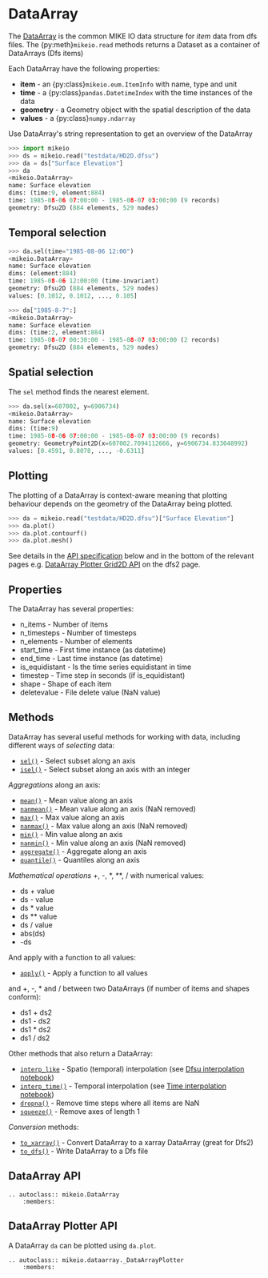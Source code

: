 # DataArray

The [DataArray](DataArray) is the common MIKE IO data structure 
for *item* data from dfs files. 
The {py:meth}`mikeio.read` methods returns a Dataset as a container of DataArrays (Dfs items)

Each DataArray have the following properties:
* **item** - an  {py:class}`mikeio.eum.ItemInfo` with name, type and unit
* **time** - a {py:class}`pandas.DatetimeIndex` with the time instances of the data
* **geometry** - a Geometry object with the spatial description of the data
* **values** - a {py:class}`numpy.ndarray`

Use DataArray's string representation to get an overview of the DataArray


```python
>>> import mikeio
>>> ds = mikeio.read("testdata/HD2D.dfsu")
>>> da = ds["Surface Elevation"]
>>> da
<mikeio.DataArray>
name: Surface elevation
dims: (time:9, element:884)
time: 1985-08-06 07:00:00 - 1985-08-07 03:00:00 (9 records)
geometry: Dfsu2D (884 elements, 529 nodes)
```


## Temporal selection

```python
>>> da.sel(time="1985-08-06 12:00")
<mikeio.DataArray>
name: Surface elevation
dims: (element:884)
time: 1985-08-06 12:00:00 (time-invariant)
geometry: Dfsu2D (884 elements, 529 nodes)
values: [0.1012, 0.1012, ..., 0.105]

>>> da["1985-8-7":]
<mikeio.DataArray>
name: Surface elevation
dims: (time:2, element:884)
time: 1985-08-07 00:30:00 - 1985-08-07 03:00:00 (2 records)
geometry: Dfsu2D (884 elements, 529 nodes)

```

## Spatial selection

The `sel` method finds the nearest element.

```python
>>> da.sel(x=607002, y=6906734)
<mikeio.DataArray>
name: Surface elevation
dims: (time:9)
time: 1985-08-06 07:00:00 - 1985-08-07 03:00:00 (9 records)
geometry: GeometryPoint2D(x=607002.7094112666, y=6906734.833048992)
values: [0.4591, 0.8078, ..., -0.6311]
```

## Plotting

The plotting of a DataArray is context-aware meaning that plotting behaviour depends on the geometry of the DataArray being plotted. 

```python
>>> da = mikeio.read("testdata/HD2D.dfsu")["Surface Elevation"]
>>> da.plot()
>>> da.plot.contourf()
>>> da.plot.mesh()
```

See details in the [API specification](_DatasetPlotter) below and in the bottom of the relevant pages e.g. [DataArray Plotter Grid2D API](_DataArrayPlotterGrid2D) on the dfs2 page.



## Properties

The DataArray has several properties:

* n_items - Number of items
* n_timesteps - Number of timesteps
* n_elements - Number of elements
* start_time - First time instance (as datetime)
* end_time - Last time instance (as datetime)
* is_equidistant - Is the time series equidistant in time
* timestep - Time step in seconds (if is_equidistant)
* shape - Shape of each item
* deletevalue - File delete value (NaN value)



## Methods

DataArray has several useful methods for working with data, 
including different ways of *selecting* data:

* [`sel()`](DataArray.sel) - Select subset along an axis
* [`isel()`](DataArray.isel) - Select subset along an axis with an integer

*Aggregations* along an axis:

* [`mean()`](DataArray.mean) - Mean value along an axis
* [`nanmean()`](DataArray.nanmean) - Mean value along an axis (NaN removed)
* [`max()`](DataArray.max) - Max value along an axis
* [`nanmax()`](DataArray.nanmax) - Max value along an axis (NaN removed)
* [`min()`](DataArray.min) - Min value along an axis
* [`nanmin()`](DataArray.nanmin) - Min value along an axis (NaN removed)
* [`aggregate()`](DataArray.aggregate) - Aggregate along an axis
* [`quantile()`](DataArray.quantile) - Quantiles along an axis

*Mathematical operations* +, -, *, **, / with numerical values:

* ds + value
* ds - value
* ds * value
* ds ** value
* ds / value
* abs(ds)
* -ds

And apply with a function to all values:

* [`apply()`](DataArray.apply) - Apply a function to all values

and +, -, * and / between two DataArrays (if number of items and shapes conform):

* ds1 + ds2
* ds1 - ds2
* ds1 * ds2
* ds1 / ds2


Other methods that also return a DataArray:

* [`interp_like`](DataArray.interp_like) - Spatio (temporal) interpolation (see [Dfsu interpolation notebook](https://nbviewer.jupyter.org/github/DHI/mikeio/blob/main/notebooks/Dfsu%20-%202D%20interpolation.ipynb))
* [`interp_time()`](DataArray.interp_time) - Temporal interpolation (see [Time interpolation notebook](https://nbviewer.jupyter.org/github/DHI/mikeio/blob/main/notebooks/Time%20interpolation.ipynb))
* [`dropna()`](DataArray.dropna) - Remove time steps where all items are NaN
* [`squeeze()`](DataArray.squeeze) - Remove axes of length 1

*Conversion* methods:

* [`to_xarray()`](DataArray.to_xarray) - Convert DataArray to a xarray DataArray (great for Dfs2)
* [`to_dfs()`](DataArray.to_dfs) - Write DataArray to a Dfs file


## DataArray API

```{eval-rst}
.. autoclass:: mikeio.DataArray
	:members:
```



## DataArray Plotter API

A DataArray `da` can be plotted using `da.plot`. 

```{eval-rst}
.. autoclass:: mikeio.dataarray._DataArrayPlotter
	:members:
```


